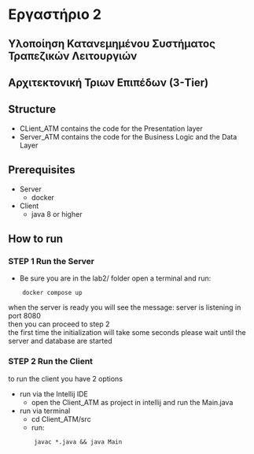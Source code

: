 # Εργαστήριο 2

## Υλοποίηση Κατανεμημένου Συστήματος Τραπεζικών Λειτουργιών

## Αρχιτεκτονική Τριων Επιπέδων (3-Tier)

## Structure
* CLient_ATM contains the code for the Presentation layer
* Server_ATM contains the code for the Business Logic and the Data Layer

## Prerequisites
* Server
    - docker
* Client
    - java 8 or higher

## How to run

### STEP 1 Run the Server
* Be sure you are in the lab2/ folder
open a terminal and run: <br>

```terminal
    docker compose up
```
when the server is ready you will see the message: server is listening in port 8080 <br>
then you can proceed to step 2 <br>
the first time the initialization will take some seconds please wait until the server and database are started 

### STEP 2 Run the Client
to run the client you have 2 options
* run via the Intellij IDE
    - open the Client_ATM as project in intellij and run the Main.java
* run via terminal
    - cd Client_ATM/src
    - run:  
    ```terminal
        javac *.java && java Main
    ```
